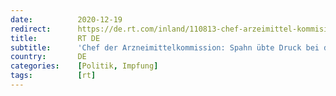```yaml
---
date:          2020-12-19
redirect:      https://de.rt.com/inland/110813-chef-arzeimittel-kommision-spahn-hat/
title:         RT DE
subtitle:      'Chef der Arzneimittelkommission: Spahn übte Druck bei der Impfstoff-Zulassung aus'
country:       DE
categories:    [Politik, Impfung]
tags:          [rt]
---
```

